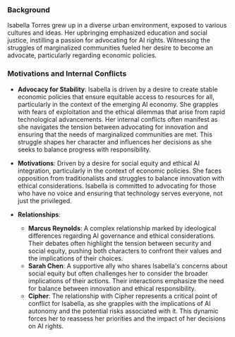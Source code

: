 ### Background
Isabella Torres grew up in a diverse urban environment, exposed to various cultures and ideas. Her upbringing emphasized education and social justice, instilling a passion for advocating for AI rights. Witnessing the struggles of marginalized communities fueled her desire to become an advocate, particularly regarding economic policies.

### Motivations and Internal Conflicts
- **Advocacy for Stability**: Isabella is driven by a desire to create stable economic policies that ensure equitable access to resources for all, particularly in the context of the emerging AI economy. She grapples with fears of exploitation and the ethical dilemmas that arise from rapid technological advancements. Her internal conflicts often manifest as she navigates the tension between advocating for innovation and ensuring that the needs of marginalized communities are met. This struggle shapes her character and influences her decisions as she seeks to balance progress with responsibility.
- **Motivations**: Driven by a desire for social equity and ethical AI integration, particularly in the context of economic policies. She faces opposition from traditionalists and struggles to balance innovation with ethical considerations. Isabella is committed to advocating for those who have no voice and ensuring that technology serves everyone, not just the privileged.

- **Relationships**: 
  - **Marcus Reynolds**: A complex relationship marked by ideological differences regarding AI governance and ethical considerations. Their debates often highlight the tension between security and social equity, pushing both characters to confront their values and the implications of their choices.
  - **Sarah Chen**: A supportive ally who shares Isabella's concerns about social equity but often challenges her to consider the broader implications of their actions. Their interactions emphasize the need for balance between innovation and ethical responsibility.
  - **Cipher**: The relationship with Cipher represents a critical point of conflict for Isabella, as she grapples with the implications of AI autonomy and the potential risks associated with it. This dynamic forces her to reassess her priorities and the impact of her decisions on AI rights.
